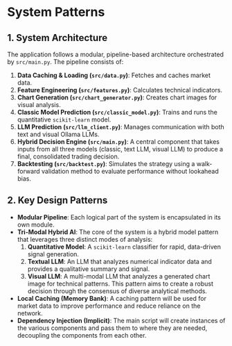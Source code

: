 # System Patterns

## 1. System Architecture
The application follows a modular, pipeline-based architecture orchestrated by `src/main.py`. The pipeline consists of:

1.  **Data Caching & Loading (`src/data.py`)**: Fetches and caches market data.
2.  **Feature Engineering (`src/features.py`)**: Calculates technical indicators.
3.  **Chart Generation (`src/chart_generator.py`)**: Creates chart images for visual analysis.
4.  **Classic Model Prediction (`src/classic_model.py`)**: Trains and runs the quantitative `scikit-learn` model.
5.  **LLM Prediction (`src/llm_client.py`)**: Manages communication with both text and visual Ollama LLMs.
6.  **Hybrid Decision Engine (`src/main.py`)**: A central component that takes inputs from all three models (classic, text LLM, visual LLM) to produce a final, consolidated trading decision.
7.  **Backtesting (`src/backtest.py`)**: Simulates the strategy using a walk-forward validation method to evaluate performance without lookahead bias.

## 2. Key Design Patterns
- **Modular Pipeline**: Each logical part of the system is encapsulated in its own module.
- **Tri-Modal Hybrid AI**: The core of the system is a hybrid model pattern that leverages three distinct modes of analysis:
    1.  **Quantitative Model**: A `scikit-learn` classifier for rapid, data-driven signal generation.
    2.  **Textual LLM**: An LLM that analyzes numerical indicator data and provides a qualitative summary and signal.
    3.  **Visual LLM**: A multi-modal LLM that analyzes a generated chart image for technical patterns.
    This pattern aims to create a robust decision through the consensus of diverse analytical methods.
- **Local Caching (Memory Bank)**: A caching pattern will be used for market data to improve performance and reduce reliance on the network.
- **Dependency Injection (Implicit)**: The main script will create instances of the various components and pass them to where they are needed, decoupling the components from each other.
